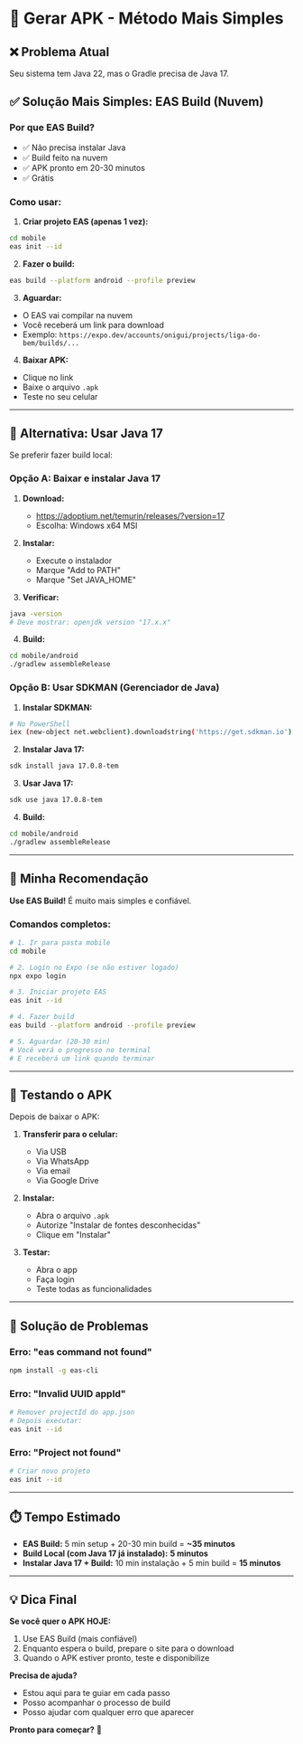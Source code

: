 # 🚀 Gerar APK - Método Mais Simples

## ❌ Problema Atual
Seu sistema tem Java 22, mas o Gradle precisa de Java 17.

## ✅ Solução Mais Simples: EAS Build (Nuvem)

### **Por que EAS Build?**
- ✅ Não precisa instalar Java
- ✅ Build feito na nuvem
- ✅ APK pronto em 20-30 minutos
- ✅ Grátis

### **Como usar:**

1. **Criar projeto EAS (apenas 1 vez):**
```bash
cd mobile
eas init --id
```

2. **Fazer o build:**
```bash
eas build --platform android --profile preview
```

3. **Aguardar:**
- O EAS vai compilar na nuvem
- Você receberá um link para download
- Exemplo: `https://expo.dev/accounts/onigui/projects/liga-do-bem/builds/...`

4. **Baixar APK:**
- Clique no link
- Baixe o arquivo `.apk`
- Teste no seu celular

---

## 🔄 Alternativa: Usar Java 17

Se preferir fazer build local:

### **Opção A: Baixar e instalar Java 17**

1. **Download:**
   - https://adoptium.net/temurin/releases/?version=17
   - Escolha: Windows x64 MSI

2. **Instalar:**
   - Execute o instalador
   - Marque "Add to PATH"
   - Marque "Set JAVA_HOME"

3. **Verificar:**
```bash
java -version
# Deve mostrar: openjdk version "17.x.x"
```

4. **Build:**
```bash
cd mobile/android
./gradlew assembleRelease
```

### **Opção B: Usar SDKMAN (Gerenciador de Java)**

1. **Instalar SDKMAN:**
```bash
# No PowerShell
iex (new-object net.webclient).downloadstring('https://get.sdkman.io')
```

2. **Instalar Java 17:**
```bash
sdk install java 17.0.8-tem
```

3. **Usar Java 17:**
```bash
sdk use java 17.0.8-tem
```

4. **Build:**
```bash
cd mobile/android
./gradlew assembleRelease
```

---

## 🎯 Minha Recomendação

**Use EAS Build!** É muito mais simples e confiável.

### **Comandos completos:**

```bash
# 1. Ir para pasta mobile
cd mobile

# 2. Login no Expo (se não estiver logado)
npx expo login

# 3. Iniciar projeto EAS
eas init --id

# 4. Fazer build
eas build --platform android --profile preview

# 5. Aguardar (20-30 min)
# Você verá o progresso no terminal
# E receberá um link quando terminar
```

---

## 📱 Testando o APK

Depois de baixar o APK:

1. **Transferir para o celular:**
   - Via USB
   - Via WhatsApp
   - Via email
   - Via Google Drive

2. **Instalar:**
   - Abra o arquivo `.apk`
   - Autorize "Instalar de fontes desconhecidas"
   - Clique em "Instalar"

3. **Testar:**
   - Abra o app
   - Faça login
   - Teste todas as funcionalidades

---

## 🐛 Solução de Problemas

### **Erro: "eas command not found"**
```bash
npm install -g eas-cli
```

### **Erro: "Invalid UUID appId"**
```bash
# Remover projectId do app.json
# Depois executar:
eas init --id
```

### **Erro: "Project not found"**
```bash
# Criar novo projeto
eas init --id
```

---

## ⏱️ Tempo Estimado

- **EAS Build:** 5 min setup + 20-30 min build = **~35 minutos**
- **Build Local (com Java 17 já instalado):** **5 minutos**
- **Instalar Java 17 + Build:** 10 min instalação + 5 min build = **15 minutos**

---

## 💡 Dica Final

**Se você quer o APK HOJE:**
1. Use EAS Build (mais confiável)
2. Enquanto espera o build, prepare o site para o download
3. Quando o APK estiver pronto, teste e disponibilize

**Precisa de ajuda?**
- Estou aqui para te guiar em cada passo
- Posso acompanhar o processo de build
- Posso ajudar com qualquer erro que aparecer

**Pronto para começar?** 🚀

